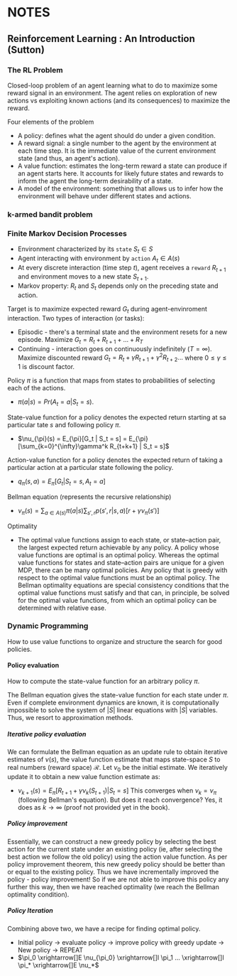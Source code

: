 # NOTES
## Reinforcement Learning : An Introduction (Sutton)

### The RL Problem
Closed-loop problem of an agent learning what to do to maximize some reward signal in an environment. The agent relies on exploration of new actions vs exploiting known actions (and its consequences) to maximize the reward.

Four elements of the problem
* A policy: defines what the agent should do under a given condition.
* A reward signal: a single number to the agent by the environment at each time step. It is the immediate value of the current environment state (and thus, an agent's action).
* A value function: estimates the long-term reward a state can produce if an agent starts here. It accounts for likely future states and rewards to inform the agent the long-term desirability of a state.
* A model of the environment: something that allows us to infer how the environment will behave under different states and actions.


### k-armed bandit problem


### Finite Markov Decision Processes
* Environment characterized by its `state` $S_t \in S$
* Agent interacting with environment by `action` $A_t \in A(s)$
* At every discrete interaction (time step $t$), agent receives a `reward` $R_{t+1}$ and environment moves to a new state $S_{t+1}$.
* Markov property: $R_t$ and $S_t$ depends only on the preceding state and action.

Target is to maximize expected reward $G_t$ during agent-envinroment interaction. Two types of interaction (or tasks):
* Episodic - there's a terminal state and the environment resets for a new episode. Maximize $G_t = R_t + R_{t+1} + ... + R_T$
* Continuing - interaction goes on continuously indefinitely ($T = \infty$). Maximize discounted reward $G_t = R_t + \gamma R_{t+1} + \gamma^2 R_{t+2}...$ where $0 \leq\gamma \leq 1$ is discount factor.

Policy $\pi$ is a function that maps from states to probabilities of selecting each of the actions.
* $\pi (a|s) = Pr(A_t = a| S_t = s)$.

State-value function for a policy denotes the expected return starting at sa particular tate $s$ and following policy $\pi$.
* $\nu_{\pi}(s) = E_{\pi}[G_t | S_t = s] = E_{\pi}[\sum_{k=0}^{\infty}\gamma^k R_{t+k+1} | S_t = s]$

Action-value function for a policy denotes the expected return of taking a particular action at a particular state following the policy.
* $q_{\pi}(s, a) = E_{\pi}[G_t | S_t =s, A_t = a]$

Bellman equation (represents the recursive relationship)
* $\nu_{\pi}(s) = \sum_{a \in A(s)} \pi(a|s) \sum_{s', r} p(s', r | s, a)[r + \gamma \nu_{\pi}(s')]$

Optimality
* The optimal value functions assign to each state, or state–action pair, the largest expected return achievable by any policy. A policy whose value functions are optimal is an optimal policy. Whereas the optimal value functions for states and state–action pairs are unique for a given MDP, there can be many optimal policies. Any policy that is greedy with respect to the optimal value functions must be an optimal policy. The Bellman optimality equations are special consistency conditions that the optimal value functions must satisfy and that can, in principle, be solved for the optimal value functions, from which an optimal policy can be determined with relative ease.

### Dynamic Programming
How to use value functions to organize and structure the search for good policies.

#### Policy evaluation
How to compute the state-value function for an arbitrary policy $\pi$.

The Bellman equation gives the state-value function for each state under $\pi$. Even if complete environment dynamics are known, it is computationally impossible to solve the system of $|S|$ linear equations with $|S|$ variables. Thus, we resort to approximation methods.

##### Iterative policy evaluation
We can formulate the Bellman equation as an update rule to obtain iterative estimates of $\nu(s)$, the value function estimate that maps state-space $S$ to real numbers (reward space) $\mathcal{R}$. Let $\nu_0$ be the initial estimate. We iteratively update it to obtain a new value function estimate as:
* $\nu_{k+1}(s) = E_{\pi}[R_{t+1} + \gamma \nu_{k}(S_{t+1}) | S_t = s]$
This converges when $\nu_k = \nu_{\pi}$ (following Bellman's equation). But does it reach convergence? Yes, it does as $k \rightarrow \infty$ (proof not provided yet in the book).

##### Policy improvement
Essentially, we can construct a new greedy policy by selecting the best action for the current state under an existing policy (ie, after selecting the best action we follow the old policy) using the action value function.
As per policy improvement theorem, this new greedy policy should be better than or equal to the existing policy. Thus we have incrementally improved the policy - policy improvement! So if we are not able to improve this policy any further this way, then we have reached optimality (we reach the Bellman optimality condition).

##### Policy Iteration
Combining above two, we have a recipe for finding optimal policy.
* Initial policy -> evaluate policy -> improve policy with greedy update -> New policy -> REPEAT
* $\pi_0 \xrightarrow[]E \nu_{\pi_0} \xrightarrow[]I \pi_1 ... \xrightarrow[]I \pi_* \xrightarrow[]E \nu_*$

